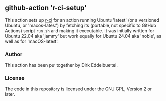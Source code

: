 
## github-action 'r-ci-setup'

This action sets up [r-ci](https://eddelbuettel.github.io/r-ci) for an action
running Ubuntu 'latest' (or a versioned Ubuntu, or 'macos-latest') by
fetching its (portable, not specific to GitHub Actions) script `run.sh` and
making it executable. It was initially written for Ubuntu 22.04 aka 'jammy'
but work equally for Ubuntu 24.04 aka 'noble', as well as for 'macOS-latest'.

### Author

This action has been put together by Dirk Eddelbuettel.

### License

The code in this repository is licensed under the GNU GPL, Version 2 or later.
